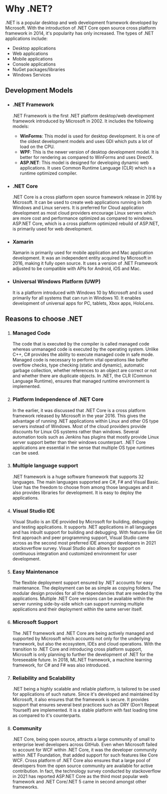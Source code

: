 # Why .NET?

.NET is a popular desktop and web development framework developed by Microsoft. With the introduction of .NET Core open source cross platform framework in 2014, it's popularity has only increased. The types of .NET applications include:

- Desktop applications
- Web applications
- Mobile applications
- Console applications
- NuGet packages/libraries
- Windows Services

## Development Models

- ### .NET Framework

  .NET Framework is the first .NET platform desktop/web development framework introduced by Microsoft in 2002. It includes the following models:

  - **WinForms**: This model is used for desktop development. It is one of the oldest development models and uses GDI which puts a lot of load on the CPU.
  - **WPF**: This is the newer version of desktop development model. It is better for rendering as compared to WinForms and uses DirectX.
  - **ASP.NET**: This model is designed for developing dynamic web applications. It uses Common Runtime Language (CLR) which is a runtime optimized compiler.

- ### .NET Core

  .NET Core is a cross platform open source framework release in 2016 by Microsoft. It can be used to create web applications running in both Windows and Linux servers. It is preferred for Cloud application development as most cloud providers encourage Linux servers which are more cost and performance optimized as compared to windows. ASP.NET Core, which is a cross platform optimized rebuild of ASP.NET, is primarily used for web development.

- ### Xamarin

  Xamarin is primarily used for mobile application and Mac application development. It was an independent entity acquired by Microsoft in 2016, making it fully open source. It uses a version of .NET Framework adjusted to be compatible with APIs for Android, iOS and Mac.

- ### Universal Windows Platform (UWP)

  It is a platform introduced with Windows 10 by Microsoft and is used primarily for all systems that can run in Windows 10. It enables development of universal apps for PC, tablets, Xbox apps, HoloLens.

## Reasons to choose .NET

1. ### Managed Code

   The code that is executed by the compiler is called managed code whereas unmanaged code is executed by the operating system. Unlike C++, C# provides the ability to execute managed code in safe mode. Managed code is necessary to perform vital operations like buffer overflow checks, type checking (static and dynamic), automatic garbage collection, whether references to an object are correct or not and whether there are duplicate objects. In .NET, the CLR (Common Language Runtime), ensures that managed runtime environment is implemented.

2. ### Platform Independence of .NET Core

   In the earlier, it was discussed that .NET Core is a cross platform framework released by Microsoft in the year 2016. This gives the advantage of running .NET applications within Linux and other OS type servers instead of Windows. Most of the cloud providers provide discounts for Linux OS systems rather than windows. Several automation tools such as Jenkins has plugins that mostly provide Linux server support better than their windows counterpart. .NET Core applications are essential in the sense that multiple OS type runtimes can be used.

3. ### Multiple language support

   .NET framework is a huge software framework that supports 32 languages. The main languages supported are C#, F# and Visual Basic. User has the freedom to choose from among those languages and it also provides libraries for development. It is easy to deploy the applications.

4. ### Visual Studio IDE

   Visual Studio is an IDE provided by Microsoft for building, debugging and testing applications. It supports .NET applications in all languages and has inbuilt support for building and debugging. With features like Git first approach and peer programming support, Visual Studio came across as the second most preferred IDE amongst developers in 2021 stackoverflow survey. Visual Studio also allows for support on continuous integration and customized environment for user development.

5. ### Easy Maintenance

   The flexible deployment support ensured by .NET accounts for easy maintenance. The deployment can be as simple as copying folders. The modular design provides for all the dependencies that are needed by the applications. Multiple .NET Core versions can be available within the server running side-by-side which can support running multiple applications and their deployment within the same server itself.

6. ### Microsoft Support

   The .NET framework and .NET Core are being actively managed and supported by Microsoft which accounts not only for the underlying framework, but also the ecosystem, IDEs and cloud operations. With the transition to .NET Core and introducing cross platform support, Microsoft is only planning to further the development of .NET for the foreseeable future. In 2018, ML.NET framework, a machine learning framework, for C# and F# was also introduced. 

7. ### Reliability and Scalability

   .NET being a highly scalable and reliable platform, is tailored to be used for applications of such nature. Since it's developed and maintained by Microsoft, it also ensures that the framework is secure. It provides support that ensures several best practices such as DRY (Don't Repeat Yourself) are implemented. It is a stable platform with fast loading time as compared to it's counterparts.

8. ### Community

   .NET Core, being open source, attracts a large community of small to enterprise level developers across GitHub. Even when Microsoft failed to account for WCF within .NET Core, it was the developer community within .NET Foundation, that added support for such features like Core WCF. Cross platform of .NET Core also ensures that a large pool of developers from the open source community are available for active contribution. In fact, the technology survey conducted by stackoverflow in 2021 has reported ASP.NET Core as the third most popular web framework and .NET Core/.NET 5 came in second amongst other frameworks.



